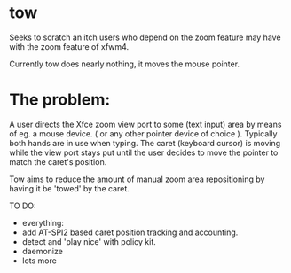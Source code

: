 # tow

Seeks to scratch an itch users who depend on the zoom feature
may have with the zoom feature of xfwm4.

Currently tow does nearly nothing, it moves the mouse pointer.

# The problem:
 A user directs the Xfce zoom view port to some (text input)
 area by means of eg. a mouse device. ( or any other pointer device of choice ).
 Typically both hands are in use when typing. The caret (keyboard cursor)
 is moving while the view port stays put until the user decides to move the pointer
 to match  the caret's position.

 Tow aims to reduce the amount of manual zoom area repositioning by
 having it be 'towed' by the caret.

TO DO:
 - everything:
 - add AT-SPI2 based caret position tracking and accounting.
 - detect and 'play nice' with policy kit.
 - daemonize
 - lots more


